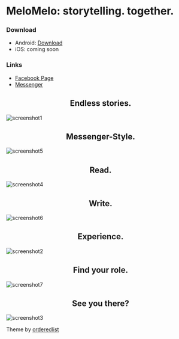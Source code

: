 # MeloMelo: storytelling. together.

### Download
* Android: [Download](https://play.google.com/apps/testing/com.dreiklang.melomelo)
* iOS: coming soon

### Links
* [Facebook Page](https://www.facebook.com/app.melomelo/)
* [Messenger](https://www.m.me/app.melomelo)



<h2 style="text-align: center;" >Endless stories.</h2>

![screenshot1](https://github.com/dreiklangdev/MeloMelo-Page/raw/master/img/screen1_framed.png "Screenshot1")

<h2 style="text-align: center;" >Messenger-Style.</h2>

![screenshot5](https://github.com/dreiklangdev/MeloMelo-Page/raw/master/img/screen6_framed.png?2 "Screenshot5")

<h2 style="text-align: center;" >Read.</h2>

![screenshot4](https://github.com/dreiklangdev/MeloMelo-Page/raw/master/img/screen5_framed.png "Screenshot4")

<h2 style="text-align: center;" >Write.</h2>

![screenshot6](https://github.com/dreiklangdev/MeloMelo-Page/raw/master/img/screen7_framed.png "Screenshot6")

<h2 style="text-align: center;" >Experience.</h2>

![screenshot2](https://github.com/dreiklangdev/MeloMelo-Page/raw/master/img/screen2_framed.png "Screenshot2")

<h2 style="text-align: center;" >Find your role.</h2>

![screenshot7](https://github.com/dreiklangdev/MeloMelo-Page/raw/master/img/screen8_framed.png "Screenshot7")

<h2 style="text-align: center;" >See you there?</h2>

![screenshot3](https://github.com/dreiklangdev/MeloMelo-Page/raw/master/img/screen4_framed.png "Screenshot3")

Theme by [orderedlist](https://github.com/orderedlist)
